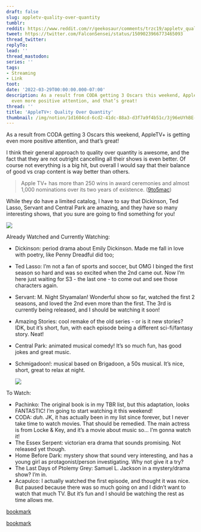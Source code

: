 ```yaml
---
draft: false
slug: appletv-quality-over-quantity
tumblr:
reddit: https://www.reddit.com/r/geekosaur/comments/trzc19/appletv_quality_over_quantity/
tweet: https://twitter.com/FalconSensei/status/1509023966773465093
thread_twitter:
replyTo:
lead: ''
thread_mastodon:
series: ''
tags:
- Streaming
- Link
toot:
date: '2022-03-29T00:00:00.000-07:00'
description: As a result from CODA getting 3 Oscars this weekend, AppleTV+ is getting
  even more positive attention, and that’s great!
thread: ''
title: 'AppleTV+: Quality Over Quantity'
thumbnail: /img/notion/1d1604cd-6cd2-41dc-88a3-d3f7a9f4b51c/3j96eUYhBE-1200.jpeg
---
```


As a result from CODA getting 3 Oscars this weekend, AppleTV+ is getting even more positive attention, and that’s great!

I think their general approach to quality over quantity is awesome, and the fact that they are not outright cancelling all their shows is even better. Of course not everything is a big hit, but overall I would say that their balance of good vs crap content is way better than others.

> Apple TV+ has more than 250 wins in award ceremonies and almost 1,000 nominations over its two years of existence. ([9to5mac](https://9to5mac.com/2022/03/29/wsj-apple-tv-praised-by-quality-over-quantity-nearly-doubled-its-revenue-in-2021/))

While they do have a limited catalog, I have to say that Dickinson, Ted Lasso, Servant and Central Park are amazing, and they have so many interesting shows, that you sure are going to find something for you!

![](/img/notion/1d1604cd-6cd2-41dc-88a3-d3f7a9f4b51c/lOJkxs5vWH-480.gif)

Already Watched and Currently Watching:

- Dickinson: period drama about Emily Dickinson. Made me fall in love with poetry, like Penny Dreadful did too;
- Ted Lasso: I’m not a fan of sports and soccer, but OMG I binged the first season so hard and was so excited when the 2nd came out. Now I’m here just waiting for S3 - the last one - to come out and see those characters again.
- Servant: M. Night Shyamalan! Wonderful show so far, watched the first 2 seasons, and loved the 2nd even more than the first. The 3rd is currently being released, and I should be watching it soon!
- Amazing Stories: cool remake of the old series - or is it new stories? IDK, but it’s short, fun, with each episode being a different sci-fi/fantasy story. Neat!
- Central Park: animated musical comedy! It’s so much fun, has good jokes and great music.
- Schmigadoon!: musical based on Brigadoon, a 50s musical. It’s nice, short, great to relax at night.

	![](/img/notion/1d1604cd-6cd2-41dc-88a3-d3f7a9f4b51c/lHjyfZ4gmB-600.gif)

To Watch:

- Pachinko: The original book is in my TBR list, but this adaptation, looks FANTASTIC! I’m going to start watching it this weekend!
- CODA: _duh._ JK, it has actually been in my list since forever, but I never take time to watch movies. That should be remedied. The main actress is from Locke & Key, and it’s a movie about music so... I’m gonna watch it!
- The Essex Serpent: victorian era drama that sounds promising. Not released yet though.
- Home Before Dark: mystery show that sound very interesting, and has a young girl as protagonist/person investigating. Why not give it a try?
- The Last Days of Ptolemy Grey: Samuel L. Jackson in a mystery/drama show? I’m in.
- Acapulco: I actually watched the first episode, and thought it was nice. But paused because there was so much going on and I didn’t want to watch that much TV. But it’s fun and I should be watching the rest as time allows me.

[bookmark](https://9to5mac.com/2022/03/29/wsj-apple-tv-praised-by-quality-over-quantity-nearly-doubled-its-revenue-in-2021/)

[bookmark](https://www.wsj.com/articles/apples-quality-over-quantity-approach-pays-off-at-oscars-11648499685)